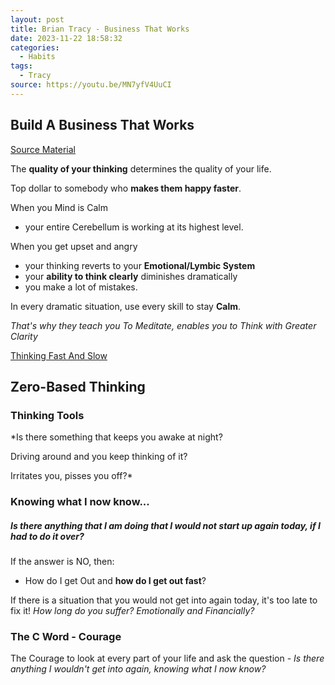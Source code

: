 ```yaml
---
layout: post
title: Brian Tracy - Business That Works
date: 2023-11-22 18:58:32
categories:
  - Habits
tags:
  - Tracy
source: https://youtu.be/MN7yfV4UuCI
---
```

## Build A Business That Works

[Source Material](https://youtu.be/MN7yfV4UuCI)

The **quality of your thinking** determines the quality of your life.

Top dollar to somebody who **makes them happy faster**.

When you Mind is Calm
- your entire Cerebellum is working at its highest level.

When you get upset and angry
- your thinking reverts to your **Emotional/Lymbic System**
- your **ability to think clearly** diminishes dramatically
- you make a lot of mistakes.

In every dramatic situation, use every skill to stay **Calm**.

*That's why they teach you To Meditate, enables you to Think with Greater Clarity*

[Thinking Fast And Slow](https://carturesti.ro/carte/thinking-fast-and-slow-170905)

## Zero-Based Thinking

### Thinking Tools
*Is there something that keeps you awake at night?

Driving around and you keep thinking of it?

Irritates you, pisses you off?*

### Knowing what I now know...

##### **Is there anything that I am doing that I would not start up again today, if I had to do it over?**

If the answer is NO, then:
- How do I get Out and **how do I get out fast**?

If there is a situation that you would not get into again today, it's too late to fix it!
*How long do you suffer? 
Emotionally and Financially?*

### The C Word - Courage
The Courage to look at every part of your life and ask the question - *Is there anything I wouldn't get into again, knowing what I now know?*